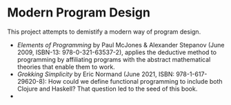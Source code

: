 # Modern Program Design

This project attempts to demistify a modern way of program design.

- *Elements of Programming* by Paul McJones & Alexander Stepanov (June 2009, ISBN-13: 978-0-321-63537-2), applies the deductive method to programming by affiliating programs with the abstract mathematical theories that enable them to work.
- *Grokking Simplicity* by Eric Normand (June 2021, ISBN: 978-1-617-29620-8): How could we define functional programming to include both Clojure and Haskell? That question led to the seed of this book.
- 
